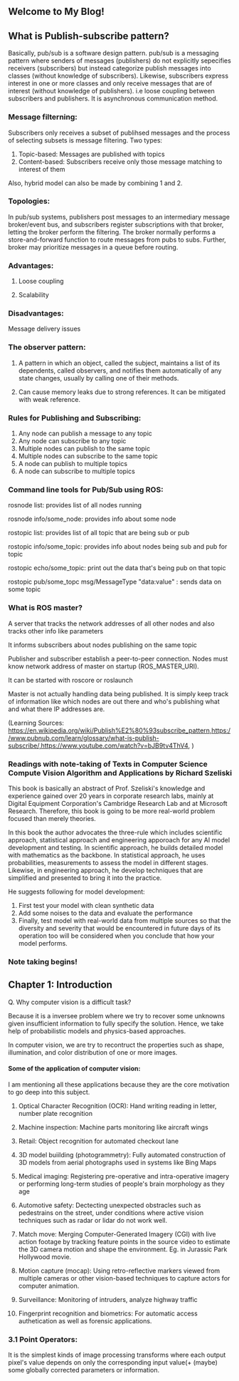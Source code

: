 ## Welcome to My Blog!

## What is Publish-subscribe pattern?
Basically, pub/sub is a software design pattern. pub/sub is a messaging pattern where senders of messages (publishers) do not explicitly sepecifies receivers (subscribers) but instead categorize publish messages into classes (without knowledge of subscribers). Likewise, subscribers express interest in one or more classes and only receive messages that are of interest (without knowledge of publishers). i.e loose coupling between subscribers and publishers. It is asynchronous communication method. 

### Message filterning:
Subscribers only receives a subset of publihsed messages and the process of selecting subsets is message filtering. Two types:
1. Topic-based: Messages are published with topics
2. Content-based: Subscribers receive only those message matching to interest of them

Also, hybrid model can also be made by combining 1 and 2. 

### Topologies:
In pub/sub systems, publishers post messages to an intermediary message broker/event bus, and subscribers register subscriptions with that broker, letting the broker perform the filtering. The broker normally performs a store-and-forward function to route messages from pubs to subs. Further, broker may prioritize messages in a queue before routing.

### Advantages:

1. Loose coupling

2. Scalability

### Disadvantages:

Message delivery issues

### The observer pattern:
1. A pattern in which an object, called the subject, maintains a list of its dependents, called observers, and notifies them automatically of any state changes, usually by calling one of their methods.

2. Can cause memory leaks due to strong references. It can be mitigated with weak reference. 


### Rules for Publishing and Subscribing:

1. Any node can publish a message to any topic
2. Any node can subscribe to any topic
3. Multiple nodes can publish to the same topic
4. Multiple nodes can subscribe to the same topic
5. A node can publish to multiple topics
6. A node can subscribe to multiple topics

### Command line tools for Pub/Sub using ROS:
rosnode list: provides list of all nodes running

rosnode info/some_node: provides info about some node

rostopic list: provides list of all topic that are being sub or pub

rostopic info/some_topic: provides info about nodes being sub and pub for topic

rostopic echo/some_topic: print out the data that's being pub on that topic


rostopic pub/some_topc msg/MessageType "data:value" : sends data on some topic


### What is ROS master?
A server that tracks the network addresses of all other nodes and also tracks other info like parameters

It informs subscribers about nodes publishing on the same topic

Publisher and subscriber establish a peer-to-peer connection. Nodes must know network address of master on startup (ROS_MASTER_URI).

It can be started with roscore or roslaunch

Master is not actually handling data being published. It is simply keep track of information like which nodes are out there and who's publishing what and what there IP addresses are. 
 


(Learning Sources: https://en.wikipedia.org/wiki/Publish%E2%80%93subscribe_pattern,https://www.pubnub.com/learn/glossary/what-is-publish-subscribe/,https://www.youtube.com/watch?v=bJB9tv4ThV4,  )







### Readings with note-taking of Texts in Computer Science Compute Vision Algorithm and Applications by Richard Szeliski

This book is basically an abstract of Prof. Szeliski's knowledge and experience gained over 20 years in corporate research labs, mainly at Digital Equipment Corporation's Cambridge Research Lab and at Microsoft Research. Therefore, this book is going to be more real-world problem focused than merely theories.

In this book the author advocates the three-rule which includes scientific approach, statistical approach and engineering apporoach for any AI model development and testing. In scientific approach, he builds detailed model with mathematics as the backbone. In statistical approach, he uses probabilities, measurements to assess the model in different stages. Likewise, in engineering approach, he develop techniques that are simplified and presented to bring it into the practice. 


He suggests following for model development:

1. First test your model with clean synthetic data
2. Add some noises to the data and evaluate the performance
3. Finally, test model with real-world data from multiple sources so that the diversity and severity that would be encountered in future days of its operation too will be considered when you conclude that how your model performs.


### Note taking begins!

## Chapter 1: Introduction

Q. Why computer vision is a difficult task?

Because it is a inversee problem where we try to recover some unknowns given insufficient information to fully specify the solution. Hence, we take help of probabilistic models and physics-based approaches. 

In computer vision, we are try to recontruct the properties such as shape, illumination, and color distribution of one or more images. 

#### Some of the application of computer vision:

I am mentioning all these applications because they are the core motivation to go deep into this subject.

1. Optical Character Recognition (OCR): 
Hand writing reading in letter, number plate recognition

2. Machine inspection:
Machine parts monitoring like aircraft wings

3. Retail:
Object recognition for automated checkout lane

4. 3D model buiilding (photogrammetry): 
Fully automated construction of 3D models from aerial photographs used in systems like Bing Maps

5. Medical imaging: 
Registering pre-operative and intra-operative imagery or performing long-term studies of people's brain morphology as they age

6. Automotive safety: 
Dectecting unexpected obstracles such as pedestrains on the street, under conditions where active vision techniques such as radar or lidar do not work well.

7. Match move: 
Merging Computer-Generated Imagery (CGI) with live action footage by tracking feature points in the source video to estimate the 3D camera motion and shape the environment. Eg. in Jurassic Park Hollywood movie.

8. Motion capture (mocap):
Using retro-reflective markers viewed from multiple cameras or other vision-based techniques to capture actors for computer animation.

9. Surveillance:
Monitoring of intruders, analyze highway traffic

10. Fingerprint recognition and biometrics: 
For automatic access authetication as well as forensic applications. 


### 3.1 Point Operators:
It is the simplest kinds of image processing transforms where each output pixel's value depends on only the corresponding input value(+ (maybe) some globally corrected parameters or information.




